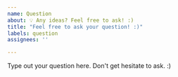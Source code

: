 ```yaml
---
name: Question
about: 💡 Any ideas? Feel free to ask! :)
title: "Feel free to ask your question! :)"
labels: question
assignees: ''

---
```


Type out your question here. Don't get hesitate to ask. :)